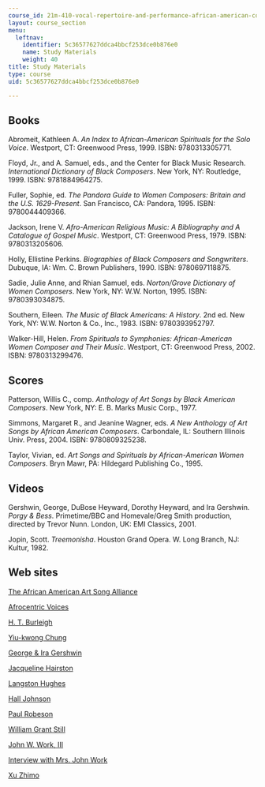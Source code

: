 ```yaml
---
course_id: 21m-410-vocal-repertoire-and-performance-african-american-composers-spring-2005
layout: course_section
menu:
  leftnav:
    identifier: 5c36577627ddca4bbcf253dce0b876e0
    name: Study Materials
    weight: 40
title: Study Materials
type: course
uid: 5c36577627ddca4bbcf253dce0b876e0

---
```


Books
-----

Abromeit, Kathleen A. _An Index to African-American Spirituals for the Solo Voice_. Westport, CT: Greenwood Press, 1999. ISBN: 9780313305771.

Floyd, Jr., and A. Samuel, eds., and the Center for Black Music Research. _International Dictionary of Black Composers_. New York, NY: Routledge, 1999. ISBN: 9781884964275.

Fuller, Sophie, ed. _The Pandora Guide to Women Composers: Britain and the U.S. 1629-Present_. San Francisco, CA: Pandora, 1995. ISBN: 9780044409366.

Jackson, Irene V. _Afro-American Religious Music: A Bibliography and A Catalogue of Gospel Music_. Westport, CT: Greenwood Press, 1979. ISBN: 9780313205606.

Holly, Ellistine Perkins. _Biographies of Black Composers and Songwriters_. Dubuque, IA: Wm. C. Brown Publishers, 1990. ISBN: 9780697118875.

Sadie, Julie Anne, and Rhian Samuel, eds. _Norton/Grove Dictionary of Women Composers_. New York, NY: W.W. Norton, 1995. ISBN: 9780393034875.

Southern, Eileen. _The Music of Black Americans: A History_. 2nd ed. New York, NY: W.W. Norton & Co., Inc., 1983. ISBN: 9780393952797.

Walker-Hill, Helen. _From Spirituals to Symphonies: African-American Women Composer and Their Music_. Westport, CT: Greenwood Press, 2002. ISBN: 9780313299476.

Scores
------

Patterson, Willis C., comp. _Anthology of Art Songs by Black American Composers_. New York, NY: E. B. Marks Music Corp., 1977.

Simmons, Margaret R., and Jeanine Wagner, eds. _A New Anthology of Art Songs by African American Composers_. Carbondale, IL: Southern Illinois Univ. Press, 2004. ISBN: 9780809325238.

Taylor, Vivian, ed. _Art Songs and Spirituals by African-American Women Composers_. Bryn Mawr, PA: Hildegard Publishing Co., 1995.

Videos
------

Gershwin, George, DuBose Heyward, Dorothy Heyward, and Ira Gershwin. _Porgy & Bess_. Primetime/BBC and Homevale/Greg Smith production, directed by Trevor Nunn. London, UK: EMI Classics, 2001.

Jopin, Scott. _Treemonisha_. Houston Grand Opera. W. Long Branch, NJ: Kultur, 1982.

Web sites
---------

[The African American Art Song Alliance](http://www.darryltaylor.com/alliance/)

[Afrocentric Voices](http://afrovoices.com/)

[H. T. Burleigh](http://afrovoices.com/burleigh.html)

[Yiu-kwong Chung](http://www.cykusic.com/Ebio%20flash.htm)

[George & Ira Gershwin](http://gershwin.com/)

[Jacqueline Hairston](https://www.newmusicusa.org/profile/jhairs/)

[Langston Hughes](http://www.poets.org/poet.php/prmPID/83)

[Hall Johnson](http://afrovoices.com/hjohnson.html)

[Paul Robeson](http://www.pbs.org/wnet/americanmasters/paul-robeson-about-the-actor/66/)

[William Grant Still](http://williamgrantstill.com/)

[John W. Work, III](http://www.tnstate.edu/library/digital/work.htm)

[Interview with Mrs. John Work](https://web.archive.org/web/20101129031810/http://www.umich.edu/~afroammu/standifer/work.html)

[Xu Zhimo](http://www.britannica.com/EBchecked/topic/273976/Xu-Zhimo)